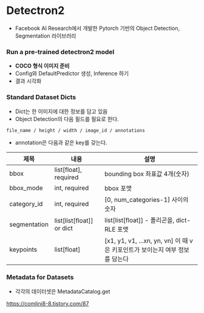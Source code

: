 

# Detectron2

- Facebook AI Research에서 개발한 Pytorch 기반의 Object Detection, Segmentation 라이브러리


### Run a pre-trained detectron2 model

- **COCO 형식 이미지 준비**
- Config와 DefaultPredictor 생성, Inference 하기
- 결과 시각화




### Standard Dataset Dicts
- Dict는 한 이미지에 대한 정보를 담고 있음
- Object Detection의 다음 필드를 필요로 한다.

```
file_name / height / width / image_id / annotations

```

- annotation은 다음과 같은 key를 갖는다.

|제목|내용|설명|
|-------|---|---|
|bbox|list[float], required|bounding box 좌표값 4개(숫자)|
|bbox_mode|int, required|bbox 포맷|
|category_id|int, required|[0, num_categories-1] 사이의 숫자|
|segmentation|list[list[float]] or dict| list[list[float]] - 폴리곤을, dict-RLE 포맷|
|keypoints|list[float]|[x1, y1, v1, ...xn, yn, vn] 이 때 v은 키포인트가 보이는지 여부 정보를 담는다|


### Metadata for Datasets
- 각각의 데이터셋은 MetadataCatalog.get
  


https://comlini8-8.tistory.com/87
